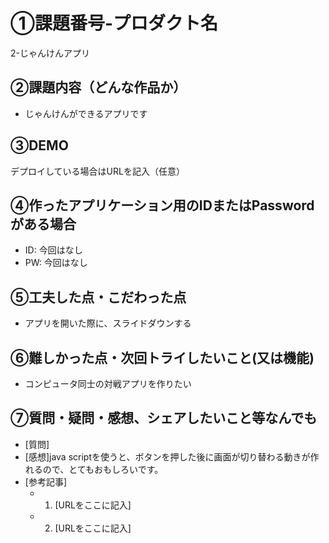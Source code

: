 # ①課題番号-プロダクト名

2-じゃんけんアプリ

## ②課題内容（どんな作品か）

- じゃんけんができるアプリです

## ③DEMO

デプロイしている場合はURLを記入（任意）

## ④作ったアプリケーション用のIDまたはPasswordがある場合

- ID: 今回はなし
- PW: 今回はなし

## ⑤工夫した点・こだわった点

- アプリを開いた際に、スライドダウンする

## ⑥難しかった点・次回トライしたいこと(又は機能)

- コンピュータ同士の対戦アプリを作りたい

## ⑦質問・疑問・感想、シェアしたいこと等なんでも

- [質問]
- [感想]java scriptを使うと、ボタンを押した後に画面が切り替わる動きが作れるので、とてもおもしろいです。
- [参考記事]
  - 1. [URLをここに記入]
  - 2. [URLをここに記入]
